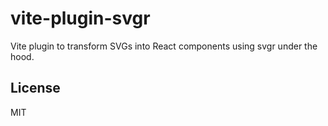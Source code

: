 # vite-plugin-svgr

Vite plugin to transform SVGs into React components using svgr under the hood.

## License

MIT

